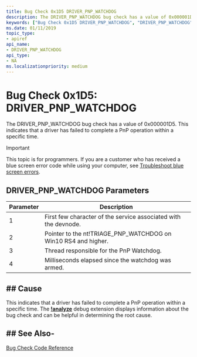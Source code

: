 ```yaml
---
title: Bug Check 0x1D5 DRIVER_PNP_WATCHDOG
description: The DRIVER_PNP_WATCHDOG bug check has a value of 0x000001D5. A system wide watchdog has expired. This indicates that driver has failed to complete a PnP operation within a specific time.
keywords: ["Bug Check 0x1D5 DRIVER_PNP_WATCHDOG", "DRIVER_PNP_WATCHDOG"]
ms.date: 01/11/2019
topic_type:
- apiref
api_name:
- DRIVER_PNP_WATCHDOG
api_type:
- NA
ms.localizationpriority: medium
---
```


# Bug Check 0x1D5: DRIVER\_PNP\_WATCHDOG

The DRIVER\_PNP\_WATCHDOG bug check has a value of 0x000001D5. This indicates that a driver has failed to complete a PnP operation within a specific time.

> [!IMPORTANT]
> This topic is for programmers. If you are a customer who has received a blue screen error code while using your computer, see [Troubleshoot blue screen errors](https://www.windows.com/stopcode).

 

## DRIVER\_PNP\_WATCHDOG Parameters

|Parameter|Description|
|-------- |---------- |
|1| First few character of the service associated with the devnode.|
|2| Pointer to the nt!TRIAGE_PNP_WATCHDOG on Win10 RS4 and higher. |
|3| Thread responsible for the PnP Watchdog.|
|4| Milliseconds elapsed since the watchdog was armed. |


## ## Cause

This indicates that a driver has failed to complete a PnP operation within a specific time. The [**!analyze**](-analyze.md) debug extension displays information about the bug check and can be helpful in determining the root cause.


## ## See Also-

[Bug Check Code Reference](bug-check-code-reference2.md)

